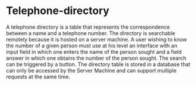 # Telephone-directory
A telephone directory is a table that represents the correspondence between a name and a telephone number.
The directory is searchable remotely because it is hosted on a server machine.
A user wishing to know the number of a given person must use at his level an interface with an input field in which one enters the name of the person sought and a field answer in which one obtains the number of the person sought. The search can be triggered by a button.
The directory table is stored in a database that can only be accessed by the Server Machine and can support multiple requests at the same time.
